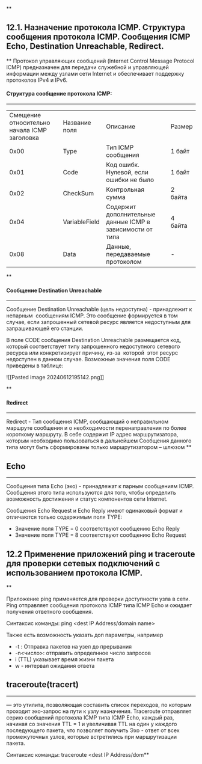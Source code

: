 **
## 12.1. Назначение протокола ICMP. Структура сообщения протокола ICMP. Сообщения ICMP Echo, Destination Unreachable, Redirect.

**
Протокол управляющих сообщений (Internet Control Message Protocol ICMP) предназначен для передачи служебной и управляющей информации между узлами сети Internet и обеспечивает поддержку протоколов IPv4 и IPv6. 

#### Структура сообщение протокола ICMP:
---

|                                             |               |                                                           |         |
| ------------------------------------------- | ------------- | --------------------------------------------------------- | ------- |
| Смещение относительно начала ICMP заголовка | Название поля | Описание                                                  | Размер  |
| 0x00                                        | Type          | Тип ICMP сообщения                                        | 1 байт  |
| 0x01                                        | Code          | Код ошибк. Нулевой, если ошибки не было                   | 1 байт  |
| 0x02                                        | CheckSum      | Контрольная сумма                                         | 2 байта |
| 0x04                                        | VariableField | Содержит дополнительные данные ICMP в зависимости от типа | 4 байта |
| 0x08                                        | Data          | Данные, передаваемые протоколом                           | -       |

**


#### Сообщение Destination Unreachable
---

Сообщение Destination Unreachable (цель недоступна) - принадлежит к непарным  сообщениям ICMP. Это сообщение формируется в том случае, если запрошенный сетевой ресурс является недоступным для запрашивающей его станции.

В поле CODE сообщения Destination Unreachable размещается код, который соответствует типу запрошенного недоступного сетевого ресурса или конкретизирует причину, из-за  которой  этот ресурс недоступен в данном случае. Возможные значения поля CODE приведены в таблице:

![[Pasted image 20240612195142.png]]


**  
#### Redirect
---

Redirect - Тип сообщения ICMP, сообщающий о неправильном маршруте сообщения и о необходимости перенаправления по более короткому маршруту. В себе содержит IP адрес маршрутизатора, которым необходимо пользоваться в дальнейшем
Сообщения данного типа могут быть сформированы только маршрутизатором – шлюзом
**


## Echo
----

Сообщения типа Echo (эхо) - принадлежат к парным сообщениям ICMP. Сообщения этого типа используются для того, чтобы определить возможность достижения и статус компонентов сети Internet. 

Сообщения Echo Request и Echo Reply имеют одинаковый формат и отличаются только содержимым поля TYPE:

- Значение поля TYPE = 0 соответствуют сообщению Echo Reply
- Значение поля TYPE = 8 соответствуют сообщению Echo Request


## 12.2 Применение приложений ping и traceroute для проверки сетевых подключений с использованием протокола ICMP.

**

Приложение ping применяется для проверки доступности узла в сети. Ping отправляет сообщения протокола ICMP типа ICMP Echo и ожидает получения ответного сообщения.

Синтаксис команды: ping <dest IP Address/domain name>

Также есть возможность указать доп параметры, например 
- -t : Отправка пакетов на узел до прерывания
- -n<число>: отправить определнное число запросов
- i (TTL) указывает время жизни пакета
- w - интервал ожидания ответа 


## traceroute(tracert)
---

— это утилита, позволяющая составить список переходов, по которым проходит эхо-запрос на пути к узлу назначения. Traceroute отправляет серию сообщений протокола ICMP типа ICMP Echo, каждый раз, начиная со значения TTL = 1 и увеличивая TTL на один у каждого последующего пакета, что позволяет получить Эхо - ответ от всех промежуточных узлов, которые встретились при маршрутизации пакета.

Синтаксис команды: traceroute <dest IP Address/dom**

